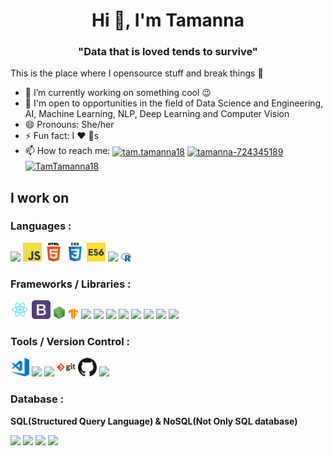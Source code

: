 <h1 align="center">Hi 👋, I'm Tamanna</h1>
<h3 align="center">"Data that is loved tends to survive"</h3>
 


This is the place where I opensource stuff and break things :rofl:

- 🔭 I’m currently working on something cool :wink:
- 💬 I'm open to opportunities in the field of Data Science and Engineering, AI, Machine Learning, NLP, Deep Learning and Computer Vision
- 😄 Pronouns: She/her
- ⚡ Fun fact: I :heart: :dog:s
- 📫 How to reach me: 
<a href="mailto:tam.tamanna18@gmail.com" target="blank"><img align="center" src="http://clipart-library.com/new_gallery/107-1073376_email-icon-apple-watch-mail-icon-png.png" alt="tam.tamanna18" height="30" width="40" /></a>
<a href="https://www.linkedin.com/in/tamanna-724345189/" target="blank"><img align="center" src="https://cdn.jsdelivr.net/npm/simple-icons@3.0.1/icons/linkedin.svg" alt="tamanna-724345189" height="30" width="40" /></a>
<a href="https://twitter.com/TamTamanna18" target="blank"><img align="center" src="https://www.seekpng.com/png/full/16-167581_png-file-black-and-white-twitter-icon-png.png" alt="TamTamanna18" height="30" width="40" /></a>




## I work on


### Languages :

<code><img height="30" src="https://upload.wikimedia.org/wikipedia/commons/thumb/f/f8/Python_logo_and_wordmark.svg/2880px-Python_logo_and_wordmark.svg.png"></code> 
<code><img height="30" src="https://raw.githubusercontent.com/github/explore/80688e429a7d4ef2fca1e82350fe8e3517d3494d/topics/javascript/javascript.png"></code> 
<code><img height="30" src="https://raw.githubusercontent.com/github/explore/80688e429a7d4ef2fca1e82350fe8e3517d3494d/topics/html/html.png"></code>
<code><img height="30" src="https://raw.githubusercontent.com/github/explore/80688e429a7d4ef2fca1e82350fe8e3517d3494d/topics/css/css.png"></code>
<code><img height="30" src="https://raw.githubusercontent.com/github/explore/80688e429a7d4ef2fca1e82350fe8e3517d3494d/topics/es6/es6.png"></code>
<code><img height="30" src="https://upload.wikimedia.org/wikipedia/en/thumb/3/30/Java_programming_language_logo.svg/800px-Java_programming_language_logo.svg.png"></code>
 <img src="https://github.com/tamanna18/tamanna18/blob/main/Rlogo.png" width="3.5%"/>
 

### Frameworks / Libraries :

<code><img height="30" src="https://raw.githubusercontent.com/github/explore/80688e429a7d4ef2fca1e82350fe8e3517d3494d/topics/react/react.png"></code>
<code><img height="30" src="https://raw.githubusercontent.com/github/explore/80688e429a7d4ef2fca1e82350fe8e3517d3494d/topics/bootstrap/bootstrap.png"></code>
<code><img height="20" src="https://raw.githubusercontent.com/github/explore/80688e429a7d4ef2fca1e82350fe8e3517d3494d/topics/nodejs/nodejs.png"></code>
 <img src="https://github.com/tamanna18/tamanna18/blob/main/1_iDQvKoz7gGHc6YXqvqWWZQ.png" width="3.5%"/>
<code><img height="30" src="https://miro.medium.com/max/1400/0*Iol-C47mo4deMFnE"></code>
<code><img height="30" src="https://i2.wp.com/www.marktechpost.com/wp-content/uploads/2021/04/Screen-Shot-2021-04-22-at-3.25.20-PM.png?fit=1954%2C922&ssl=1"></code>
<code><img height="30" src="https://upload.wikimedia.org/wikipedia/commons/0/05/Scikit_learn_logo_small.svg"></code>
<code><img height="30" src="https://upload.wikimedia.org/wikipedia/commons/thumb/c/c6/PyTorch_logo_black.svg/2880px-PyTorch_logo_black.svg.png"></code>
<code><img height="30" src="https://upload.wikimedia.org/wikipedia/commons/thumb/3/31/NumPy_logo_2020.svg/2560px-NumPy_logo_2020.svg.png"></code>
<code><img height="30" src="https://upload.wikimedia.org/wikipedia/commons/thumb/5/55/Theano_logo.svg/2880px-Theano_logo.svg.png"></code>
<code><img height="30" src="https://upload.wikimedia.org/wikipedia/commons/thumb/e/ed/Pandas_logo.svg/600px-Pandas_logo.svg.png"></code>
<code><img height="30" src="https://upload.wikimedia.org/wikipedia/en/thumb/5/56/Matplotlib_logo.svg/2880px-Matplotlib_logo.svg.png"></code>
<code><img height="30" src=""></code>
<code><img height="30" src=""></code>


### Tools / Version Control :

<code><img height="30" src="https://raw.githubusercontent.com/github/explore/80688e429a7d4ef2fca1e82350fe8e3517d3494d/topics/visual-studio-code/visual-studio-code.png"></code>
<code><img height="30" src="https://upload.wikimedia.org/wikipedia/commons/thumb/3/38/Jupyter_logo.svg/1024px-Jupyter_logo.svg.png"></code>
<code><img height="30" src="https://algotrading101.com/learn/wp-content/uploads/2021/05/Google-Colab-Guide-1024x683.jpg"></code>
<code><img height="30" src="https://raw.githubusercontent.com/github/explore/80688e429a7d4ef2fca1e82350fe8e3517d3494d/topics/git/git.png"></code>
<code><img height="30" src="https://raw.githubusercontent.com/github/explore/78df643247d429f6cc873026c0622819ad797942/topics/github/github.png"></code>
<code><img height="30" src="https://upload.wikimedia.org/wikipedia/commons/thumb/e/e1/GitLab_logo.svg/2880px-GitLab_logo.svg.png"></code>



### Database :

**SQL(Structured Query Language) & NoSQL(Not Only SQL database)**

<code><img height="30" src="https://cdn.guru99.com/images/1/092119_0810_13BESTFreeD1.png"></code>
<code><img height="30" src="https://cdn.guru99.com/images/1/092119_0810_13BESTFreeD3.png"></code>
<code><img height="30" src="https://cdn.guru99.com/images/1/092119_0810_13BESTFreeD7.png"></code>
<code><img height="30" src="https://cdn.guru99.com/images/1/092119_0810_13BESTFreeD10.png"></code>

